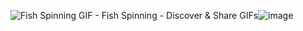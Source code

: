 <img src="https://media.tenor.com/6m3I1g_WiokAAAAM/fish-spin-sha.gif" alt="Fish Spinning GIF - Fish Spinning - Discover &amp; Share GIFs"/>![image](https://github.com/user-attachments/assets/80037049-28cd-4b75-9771-23714aaf8394)




<!--
**gambling-addict/gambling-addict** is a ✨ _special_ ✨ repository because its `README.md` (this file) appears on your GitHub profile.

Here are some ideas to get you started:

- 🔭 I’m currently working on ...
- 🌱 I’m currently learning ...
- 👯 I’m looking to collaborate on ...
- 🤔 I’m looking for help with ...
- 💬 Ask me about ...
- 📫 How to reach me: ...
- 😄 Pronouns: ...
- ⚡ Fun fact: ...
-->
